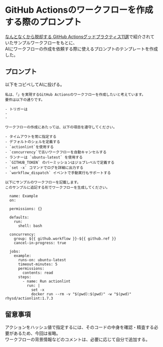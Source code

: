 # GitHub Actionsのワークフローを作成する際のプロンプト

[なんとなくから脱却する GitHub Actionsグッドプラクティス11選](https://gihyo.jp/article/2024/10/good-practices-for-github-actions)で紹介されていたサンプルワークフローをもとに、  
AIにワークフローの作成を依頼する際に使えるプロンプトのテンプレートを作成した。

## プロンプト

以下をコピペしてAIに投げる。

```text
私は、「」を実現するGitHub Actionsのワークフローを作成したいと考えています。  
要件は以下の通りです。

- トリガーは  
-  
-  

ワークフローの作成にあたっては、以下の項目を遵守してください。

- タイムアウトを常に指定する  
- デフォルトのシェルを定義する  
- `actionlint`を使用する  
- `concurrency`で古いワークフローを自動キャンセルする  
- ランナーは `ubuntu-latest` を使用する  
- `GITHUB_TOKEN` のパーミッションはジョブレベルで定義する  
- `set -x` コマンドでログを詳細に出力する  
- `workflow_dispatch` イベントで手動実行もサポートする  

以下にサンプルのワークフローを記載します。  
このサンプルに追記する形でワークフローを生成してください。

  name: Example
  on:

  permissions: {}

  defaults:
    run:
      shell: bash

  concurrency:
    group: ${{ github.workflow }}-${{ github.ref }}
    cancel-in-progress: true

  jobs:
    example:
      runs-on: ubuntu-latest
      timeout-minutes: 5
      permissions:
        contents: read
      steps:
        - name: Run actionlint
          run: |
            set -x
            docker run --rm -v "$(pwd):$(pwd)" -w "$(pwd)" rhysd/actionlint:1.7.3
```

## 留意事項

アクションをハッシュ値で指定するには、そのコードの中身を確認・精査する必要があるため、今回は省略。  
ワークフローの背景情報などのコメントは、必要に応じて自分で追加する。  
